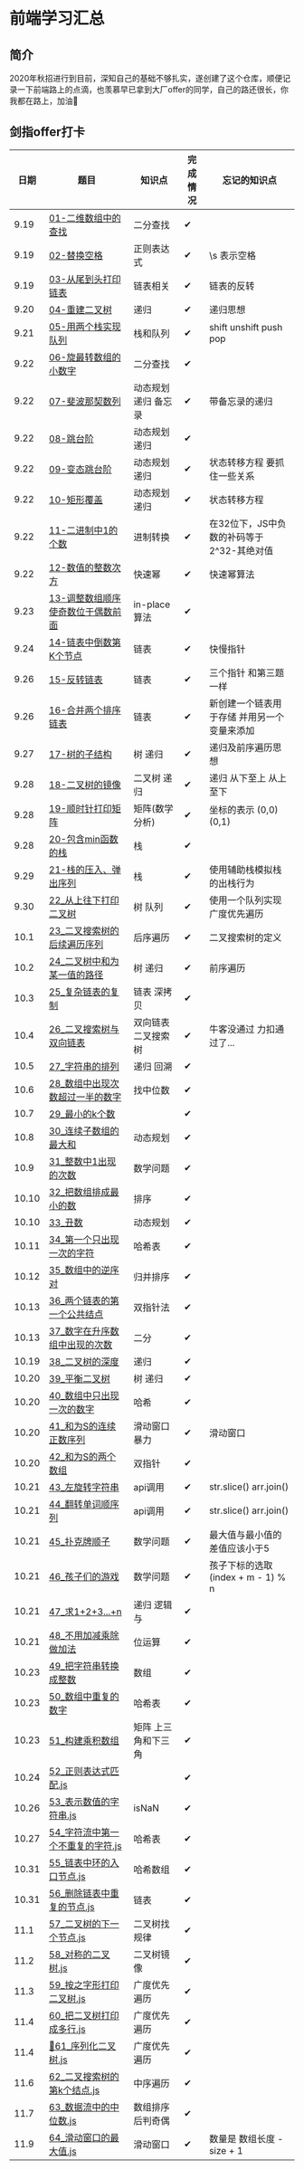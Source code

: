 # 前端学习汇总

## 简介

2020年秋招进行到目前，深知自己的基础不够扎实，遂创建了这个仓库，顺便记录一下前端路上的点滴，也羡慕早已拿到大厂offer的同学，自己的路还很长，你我都在路上，加油💪

## 剑指offer打卡

| 日期 | 题目 | 知识点 | 完成情况 | 忘记的知识点 |
| ---- | ---- | ---- | ---- | ---- |
| 9.19 | [01-二维数组中的查找](./面试相关/每日亿道力扣题/01-二维数组中的查找.js) | 二分查找 | ✔ | |
| 9.19 | [02-替换空格](./面试相关/每日亿道力扣题/02-替换空格.js) | 正则表达式 | ✔ | \s 表示空格 |
| 9.19 | [03-从尾到头打印链表](./面试相关/每日亿道力扣题/03-从尾到头打印链表.js) | 链表相关 | ✔ | 链表的反转 |
| 9.20 | [04-重建二叉树](./面试相关/每日亿道力扣题/04-重建二叉树.js) | 递归 | ✔ | 递归思想 |
| 9.21 | [05-用两个栈实现队列](./面试相关/每日亿道力扣题/05-用两个栈实现队列.js) | 栈和队列 | ✔ | shift unshift push pop |
| 9.22 | [06-旋最转数组的小数字](./面试相关/每日亿道力扣题/06-旋最转数组的小数字.js) | 二分查找 | ✔ | |
| 9.22 | [07-斐波那契数列](./面试相关/每日亿道力扣题/07-斐波那契数列.js) | 动态规划 递归 备忘录 | ✔ | 带备忘录的递归 |
| 9.22 | [08-跳台阶](./面试相关/每日亿道力扣题/08-跳台阶.js) | 动态规划 递归 | ✔ | |
| 9.22 | [09-变态跳台阶](./面试相关/每日亿道力扣题/09-变态跳台阶.js) | 动态规划 递归 | ✔ | 状态转移方程 要抓住一些关系 |
| 9.22 | [10-矩形覆盖](./面试相关/每日亿道力扣题/10-矩形覆盖.js) | 动态规划 递归 | ✔ | 状态转移方程 |
| 9.22 | [11-二进制中1的个数](./面试相关/每日亿道力扣题/11-二进制中1的个数.js) | 进制转换 | ✔ | 在32位下，JS中负数的补码等于2^32-其绝对值 |
| 9.22 | [12-数值的整数次方](./面试相关/每日亿道力扣题/12-数值的整数次方.js) | 快速幂 | ✔ | 快速幂算法 |
| 9.23 | [13-调整数组顺序使奇数位于偶数前面](./面试相关/每日亿道力扣题/13-调整数组顺序使奇数位于偶数前面.js) | in-place算法 | ✔ |  |
| 9.24 | [14-链表中倒数第K个节点](./面试相关/每日亿道力扣题/14-链表中倒数第K个节点.js) | 链表 | ✔ | 快慢指针 |
| 9.26 | [15-反转链表](./面试相关/每日亿道力扣题/15-反转链表.js) | 链表 | ✔ | 三个指针 和第三题一样 |
| 9.26 | [16-合并两个排序链表](./面试相关/每日亿道力扣题/16-合并两个排序的链表.js) | 链表 | ✔ | 新创建一个链表用于存储 并用另一个变量来添加 |
| 9.27 | [17-树的子结构](./面试相关/每日亿道力扣题/17-树的子结构.js) | 树 递归 | ✔ | 递归及前序遍历思想 |
| 9.28 | [18-二叉树的镜像](./面试相关/每日亿道力扣题/18.二叉树的镜像.js) | 二叉树 递归 | ✔ | 递归 从下至上 从上至下 |
| 9.28 | [19-顺时针打印矩阵](./面试相关/每日亿道力扣题/19-顺时针打印矩阵.js) | 矩阵(数学分析) | ✔ | 坐标的表示 (0,0)(0,1) |
| 9.28 | [20-包含min函数的栈](./面试相关/每日亿道力扣题/20-包含min函数的栈.js) | 栈 | ✔ | |
| 9.29 | [21-栈的压入、弹出序列](./面试相关/每日亿道力扣题/21-栈的压入、弹出序列.js) | 栈 | ✔ | 使用辅助栈模拟栈的出栈行为 |
| 9.30 | [22_从上往下打印二叉树](./面试相关/每日亿道力扣题/22-从上往下打印二叉树.js) | 树 队列 | ✔ | 使用一个队列实现 广度优先遍历 |
| 10.1 | [23_二叉搜索树的后续遍历序列](./面试相关/每日亿道力扣题/23-二叉搜索树的后序遍历序列.js) | 后序遍历 | ✔ | 二叉搜索树的定义 |
| 10.2 | [24_二叉树中和为某一值的路径](./面试相关/每日亿道力扣题/24-二叉树中和为某一值的路径.js) | 树 递归 | ✔ | 前序遍历 |
| 10.3 | [25_复杂链表的复制](./面试相关/每日亿道力扣题/25-复杂链表的复制.js) | 链表 深拷贝 | ✔ | |
| 10.4 | [26_二叉搜索树与双向链表](./面试相关/每日亿道力扣题/26-二叉搜索树与双向链表.js) | 双向链表 二叉搜索树 | ✔ | 牛客没通过 力扣通过了... |
| 10.5 | [27_字符串的排列](./面试相关/每日亿道力扣题/27-字符串的排列.js) | 递归 回溯 | ✔ | |
| 10.6 | [28_数组中出现次数超过一半的数字](./面试相关/每日亿道力扣题/28-数组中出现次数超过一半的数字.js) | 找中位数 | ✔ | |
| 10.7 | [29_最小的k个数](./面试相关/每日亿道力扣题/29-最小的k个数) | | ✔ | |
| 10.8 | [30_连续子数组的最大和](./面试相关/每日亿道力扣题/30-连续子数组的最大和.js) | 动态规划 | ✔ | |
| 10.9 | [31_整数中1出现的次数](./面试相关/每日亿道力扣题/31-整数中1出现的次数.js) | 数学问题 | ✔ | |
| 10.10 | [32_把数组排成最小的数](./面试相关/每日亿道力扣题/32-把数组排成最小的数.js) | 排序 | ✔ | |
| 10.10 | [33_丑数](./面试相关/每日亿道力扣题/33-丑数.js) | 动态规划 | ✔ | |
| 10.11 | [34_第一个只出现一次的字符](/面试相关/每日亿道力扣题/34_第一个只出现一次的字符.js) | 哈希表 | ✔ | | 
| 10.12 | [35_数组中的逆序对](/面试相关/每日亿道力扣题/35_数组中的逆序对.js) | 归并排序 | ✔ | | 
| 10.13 | [36_两个链表的第一个公共结点](/面试相关/每日亿道力扣题/36_两个链表的第一个公共结点.js) | 双指针法 | ✔ | |
| 10.13 | [37_数字在升序数组中出现的次数](./面试相关/每日亿道力扣题/37_数字在升序数组中出现的次数.js) | 二分 | ✔ | |
| 10.19 | [38_二叉树的深度](./面试相关/每日亿道力扣题/38_二叉树的深度.js) | 递归 | ✔ | |
| 10.20 | [39_平衡二叉树](./面试相关/每日亿道力扣题/39_平衡二叉树.js) | 树 递归 | ✔ | |
| 10.20 | [40_数组中只出现一次的数字](./面试相关/每日亿道力扣题/40_数组中只出现一次的数字.js) | 哈希 | ✔ | |
| 10.20 | [41_和为S的连续正数序列](./面试相关/每日亿道力扣题/41_和为S的连续正数序列.js) | 滑动窗口 暴力 | ✔ | 滑动窗口 |
| 10.20 | [42_和为S的两个数组](./面试相关/每日亿道力扣题/42_和为S的两个数字.js) | 双指针 | ✔ | |
| 10.21 | [43_左旋转字符串](./面试相关/每日亿道力扣题/43_左旋转字符串.js) | api调用 | ✔ | str.slice() arr.join() |
| 10.21 | [44_翻转单词顺序列](./面试相关/每日亿道力扣题/44_翻转单词顺序列.js) | api调用 | ✔ | str.slice() arr.join() |
| 10.21 | [45_扑克牌顺子](./面试相关/每日亿道力扣题/45_扑克牌顺子.js) | 数学问题 | ✔ | 最大值与最小值的差值应该小于5 |
| 10.21 | [46_孩子们的游戏](./面试相关/每日亿道力扣题/46_孩子们的游戏.js) | 数学问题 | ✔ | 孩子下标的选取 (index + m - 1) % n |
| 10.21 | [47_求1+2+3...+n](./面试相关/每日亿道力扣题/47_求1+2+3+...+n.js) | 递归 逻辑与 | ✔ | |
| 10.21 | [48_不用加减乘除做加法](./面试相关/每日亿道力扣题/48_不用加减乘除做加法.js) | 位运算 | ✔ | |
| 10.23 | [49_把字符串转换成整数](./面试相关/每日亿道力扣题/49_把字符串转换成整数.js) | 数组 | ✔ | |
| 10.23 | [50_数组中重复的数字](./面试相关/每日亿道力扣题/50_数组中重复的数字.js) | 哈希表 | ✔ | |
| 10.23 | [51_构建乘积数组](./面试相关/每日亿道力扣题/51_构建乘积数组.js) | 矩阵 上三角和下三角 | ✔ | |
| 10.24 | [52_正则表达式匹配.js](./面试相关/每日亿道力扣题/52_正则表达式匹配.js) | | ✔ | |
| 10.26 | [53_表示数值的字符串.js](./面试相关/每日亿道力扣题/53_表示数值的字符串.js) | isNaN | ✔ | |
| 10.27 | [54_字符流中第一个不重复的字符.js](./面试相关/每日亿道力扣题/54_字符流中第一个不重复的字符.js) | 哈希表 | ✔ | |
| 10.31 | [55_链表中环的入口节点.js](./面试相关/每日亿道力扣题/55_链表中环的入口结点.js) | 哈希数组 | ✔ | |
| 10.31 | [56_删除链表中重复的节点.js](./面试相关/每日亿道力扣题/56_删除链表中重复的节点.js) | 链表 | ✔ | |
| 11.1 | [57_二叉树的下一个节点.js](./面试相关/每日亿道力扣题/57_二叉树的下一个节点.js) | 二叉树找规律 | ✔ | |
| 11.2 | [58_对称的二叉树.js](./面试相关/每日亿道力扣题/58_对称的二叉树.js) | 二叉树镜像 | ✔ | |
| 11.3 | [59_按之字形打印二叉树.js](./面试相关/每日亿道力扣题/59_按之字形打印二叉树.js) | 广度优先遍历 | ✔ | |
| 11.4 | [60_把二叉树打印成多行.js](./面试相关/每日亿道力扣题/60_把二叉树打印成多行.js) | 广度优先遍历 | ✔ | |
| 11.4 | [🎉61_序列化二叉树.js](./面试相关/每日亿道力扣题/61_序列化二叉树.js) | 广度优先遍历 | ✔ | |
| 11.6 | [62_二叉搜索树的第k个结点.js](./面试相关/每日亿道力扣题/62_二叉搜索树的第k个结点.js) | 中序遍历 | ✔ | |
| 11.7 | [63_数据流中的中位数.js](./面试相关/每日亿道力扣题/63_数据流中的中位数.js) | 数组排序后判奇偶 | ✔ | |
| 11.9 | [64_滑动窗口的最大值.js](./面试相关/每日亿道力扣题/64_滑动窗口的最大值.js) | 滑动窗口 | ✔ | 数量是 数组长度 - size + 1 |
